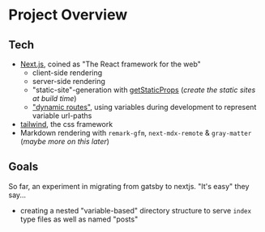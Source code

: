 # Project Overview

## Tech

- [Next.js](https://nextjs.org/), coined as "The React framework for the web"
  - client-side rendering
  - server-side rendering
  - "static-site"-generation with [getStaticProps](https://nextjs.org/docs/pages/building-your-application/data-fetching/get-static-props) (_create the static sites at build time_)
  - ["dynamic routes"](https://nextjs.org/docs/pages/building-your-application/routing/dynamic-routes), using variables during development to represent variable url-paths
- [tailwind](https://tailwindcss.com/), the css framework
- Markdown rendering with `remark-gfm`, `next-mdx-remote` & `gray-matter` (_maybe more on this later_)

## Goals

So far, an experiment in migrating from gatsby to nextjs. "It's easy" they say...

- creating a nested "variable-based" directory structure to serve `index` type files as well as named "posts"
